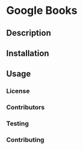 # Google Books

## Description

## Installation

## Usage

### License

### Contributors

### Testing
### Contributing